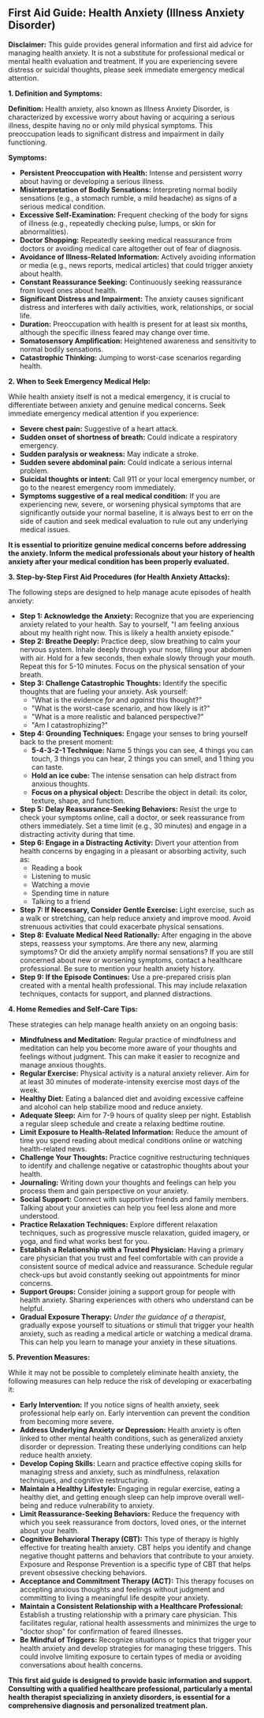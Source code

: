 ## First Aid Guide: Health Anxiety (Illness Anxiety Disorder)

**Disclaimer:** This guide provides general information and first aid advice for managing health anxiety. It is not a substitute for professional medical or mental health evaluation and treatment. If you are experiencing severe distress or suicidal thoughts, please seek immediate emergency medical attention.

**1. Definition and Symptoms:**

**Definition:** Health anxiety, also known as Illness Anxiety Disorder, is characterized by excessive worry about having or acquiring a serious illness, despite having no or only mild physical symptoms. This preoccupation leads to significant distress and impairment in daily functioning.

**Symptoms:**

*   **Persistent Preoccupation with Health:** Intense and persistent worry about having or developing a serious illness.
*   **Misinterpretation of Bodily Sensations:** Interpreting normal bodily sensations (e.g., a stomach rumble, a mild headache) as signs of a serious medical condition.
*   **Excessive Self-Examination:** Frequent checking of the body for signs of illness (e.g., repeatedly checking pulse, lumps, or skin for abnormalities).
*   **Doctor Shopping:** Repeatedly seeking medical reassurance from doctors or avoiding medical care altogether out of fear of diagnosis.
*   **Avoidance of Illness-Related Information:** Actively avoiding information or media (e.g., news reports, medical articles) that could trigger anxiety about health.
*   **Constant Reassurance Seeking:** Continuously seeking reassurance from loved ones about health.
*   **Significant Distress and Impairment:** The anxiety causes significant distress and interferes with daily activities, work, relationships, or social life.
*   **Duration:** Preoccupation with health is present for at least six months, although the specific illness feared may change over time.
*   **Somatosensory Amplification:** Heightened awareness and sensitivity to normal bodily sensations.
*   **Catastrophic Thinking:** Jumping to worst-case scenarios regarding health.

**2. When to Seek Emergency Medical Help:**

While health anxiety itself is not a medical emergency, it is crucial to differentiate between anxiety and genuine medical concerns. Seek immediate emergency medical attention if you experience:

*   **Severe chest pain:** Suggestive of a heart attack.
*   **Sudden onset of shortness of breath:** Could indicate a respiratory emergency.
*   **Sudden paralysis or weakness:** May indicate a stroke.
*   **Sudden severe abdominal pain:** Could indicate a serious internal problem.
*   **Suicidal thoughts or intent:**  Call 911 or your local emergency number, or go to the nearest emergency room immediately.
*   **Symptoms suggestive of a real medical condition:** If you are experiencing new, severe, or worsening physical symptoms that are significantly outside your normal baseline, it is always best to err on the side of caution and seek medical evaluation to rule out any underlying medical issues.

**It is essential to prioritize genuine medical concerns before addressing the anxiety.  Inform the medical professionals about your history of health anxiety after your medical condition has been properly evaluated.**

**3. Step-by-Step First Aid Procedures (for Health Anxiety Attacks):**

The following steps are designed to help manage acute episodes of health anxiety:

*   **Step 1: Acknowledge the Anxiety:** Recognize that you are experiencing anxiety related to your health. Say to yourself, "I am feeling anxious about my health right now. This is likely a health anxiety episode."
*   **Step 2: Breathe Deeply:** Practice deep, slow breathing to calm your nervous system. Inhale deeply through your nose, filling your abdomen with air. Hold for a few seconds, then exhale slowly through your mouth. Repeat this for 5-10 minutes.  Focus on the physical sensation of your breath.
*   **Step 3: Challenge Catastrophic Thoughts:** Identify the specific thoughts that are fueling your anxiety.  Ask yourself:
    *   "What is the evidence *for* and *against* this thought?"
    *   "What is the worst-case scenario, and how likely is it?"
    *   "What is a more realistic and balanced perspective?"
    *   "Am I catastrophizing?"
*   **Step 4: Grounding Techniques:** Engage your senses to bring yourself back to the present moment:
    *   **5-4-3-2-1 Technique:** Name 5 things you can see, 4 things you can touch, 3 things you can hear, 2 things you can smell, and 1 thing you can taste.
    *   **Hold an ice cube:** The intense sensation can help distract from anxious thoughts.
    *   **Focus on a physical object:**  Describe the object in detail: its color, texture, shape, and function.
*   **Step 5: Delay Reassurance-Seeking Behaviors:** Resist the urge to check your symptoms online, call a doctor, or seek reassurance from others immediately. Set a time limit (e.g., 30 minutes) and engage in a distracting activity during that time.
*   **Step 6: Engage in a Distracting Activity:** Divert your attention from health concerns by engaging in a pleasant or absorbing activity, such as:
    *   Reading a book
    *   Listening to music
    *   Watching a movie
    *   Spending time in nature
    *   Talking to a friend
*   **Step 7: If Necessary, Consider Gentle Exercise:** Light exercise, such as a walk or stretching, can help reduce anxiety and improve mood. Avoid strenuous activities that could exacerbate physical sensations.
*   **Step 8: Evaluate Medical Need Rationally:** After engaging in the above steps, reassess your symptoms.  Are there any new, alarming symptoms?  Or did the anxiety amplify normal sensations?  If you are still concerned about new or worsening symptoms, contact a healthcare professional.  Be sure to mention your health anxiety history.
*   **Step 9: If the Episode Continues:** Use a pre-prepared crisis plan created with a mental health professional. This may include relaxation techniques, contacts for support, and planned distractions.

**4. Home Remedies and Self-Care Tips:**

These strategies can help manage health anxiety on an ongoing basis:

*   **Mindfulness and Meditation:** Regular practice of mindfulness and meditation can help you become more aware of your thoughts and feelings without judgment. This can make it easier to recognize and manage anxious thoughts.
*   **Regular Exercise:** Physical activity is a natural anxiety reliever. Aim for at least 30 minutes of moderate-intensity exercise most days of the week.
*   **Healthy Diet:** Eating a balanced diet and avoiding excessive caffeine and alcohol can help stabilize mood and reduce anxiety.
*   **Adequate Sleep:** Aim for 7-9 hours of quality sleep per night. Establish a regular sleep schedule and create a relaxing bedtime routine.
*   **Limit Exposure to Health-Related Information:** Reduce the amount of time you spend reading about medical conditions online or watching health-related news.
*   **Challenge Your Thoughts:** Practice cognitive restructuring techniques to identify and challenge negative or catastrophic thoughts about your health.
*   **Journaling:** Writing down your thoughts and feelings can help you process them and gain perspective on your anxiety.
*   **Social Support:** Connect with supportive friends and family members. Talking about your anxieties can help you feel less alone and more understood.
*   **Practice Relaxation Techniques:** Explore different relaxation techniques, such as progressive muscle relaxation, guided imagery, or yoga, and find what works best for you.
*   **Establish a Relationship with a Trusted Physician:** Having a primary care physician that you trust and feel comfortable with can provide a consistent source of medical advice and reassurance. Schedule regular check-ups but avoid constantly seeking out appointments for minor concerns.
*   **Support Groups:** Consider joining a support group for people with health anxiety. Sharing experiences with others who understand can be helpful.
*   **Gradual Exposure Therapy:** *Under the guidance of a therapist*, gradually expose yourself to situations or stimuli that trigger your health anxiety, such as reading a medical article or watching a medical drama. This can help you learn to manage your anxiety in these situations.

**5. Prevention Measures:**

While it may not be possible to completely eliminate health anxiety, the following measures can help reduce the risk of developing or exacerbating it:

*   **Early Intervention:** If you notice signs of health anxiety, seek professional help early on. Early intervention can prevent the condition from becoming more severe.
*   **Address Underlying Anxiety or Depression:** Health anxiety is often linked to other mental health conditions, such as generalized anxiety disorder or depression. Treating these underlying conditions can help reduce health anxiety.
*   **Develop Coping Skills:** Learn and practice effective coping skills for managing stress and anxiety, such as mindfulness, relaxation techniques, and cognitive restructuring.
*   **Maintain a Healthy Lifestyle:** Engaging in regular exercise, eating a healthy diet, and getting enough sleep can help improve overall well-being and reduce vulnerability to anxiety.
*   **Limit Reassurance-Seeking Behaviors:** Reduce the frequency with which you seek reassurance from doctors, loved ones, or the internet about your health.
*   **Cognitive Behavioral Therapy (CBT):** This type of therapy is highly effective for treating health anxiety. CBT helps you identify and change negative thought patterns and behaviors that contribute to your anxiety. Exposure and Response Prevention is a specific type of CBT that helps prevent obsessive checking behaviors.
*   **Acceptance and Commitment Therapy (ACT):** This therapy focuses on accepting anxious thoughts and feelings without judgment and committing to living a meaningful life despite your anxiety.
*   **Maintain a Consistent Relationship with a Healthcare Professional:** Establish a trusting relationship with a primary care physician. This facilitates regular, rational health assessments and minimizes the urge to "doctor shop" for confirmation of feared illnesses.
*   **Be Mindful of Triggers:** Recognize situations or topics that trigger your health anxiety and develop strategies for managing these triggers. This could involve limiting exposure to certain types of media or avoiding conversations about health concerns.

**This first aid guide is designed to provide basic information and support. Consulting with a qualified healthcare professional, particularly a mental health therapist specializing in anxiety disorders, is essential for a comprehensive diagnosis and personalized treatment plan.**
